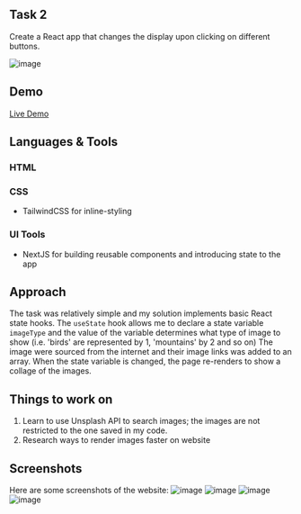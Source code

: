 ## Task 2
Create a React app that changes the display upon clicking on different buttons.


![image](https://user-images.githubusercontent.com/90945854/194753561-8e46855d-5567-4171-8911-7f593eb9aa33.png)




## Demo

[Live Demo](https://photo-gallery-page.vercel.app/)


## Languages & Tools

### HTML

### CSS
  * TailwindCSS for inline-styling

### UI Tools
  * NextJS for building reusable components and introducing state to the app <br />

  
## Approach
 
The task was relatively simple and my solution implements basic React state hooks. The `useState` hook allows me to declare a state variable `imageType` and the value of the variable determines what type of image to show (i.e. 'birds' are represented by 1, 'mountains' by 2 and so on) The image were sourced from the internet and their image links was added to an array. When the state variable is changed, the page re-renders to show a collage of the images. <br />

## Things to work on

1. Learn to use Unsplash API to search images; the images are not restricted to the one saved in my code.
2. Research ways to render images faster on website

## Screenshots

Here are some screenshots of the website:
![image](https://user-images.githubusercontent.com/90945854/194753613-173552a7-49c8-48d7-9d5d-baecc727f30d.png)
![image](https://user-images.githubusercontent.com/90945854/194753651-bfbae7f5-3ca8-4f1f-b19d-c20ae72fea76.png)
![image](https://user-images.githubusercontent.com/90945854/194753693-1e8512a2-6ed5-41d9-950a-214ddfb7cf37.png)
![image](https://user-images.githubusercontent.com/90945854/194753718-6ab71ad3-7d06-482c-ace6-797ae91a2dbc.png)


